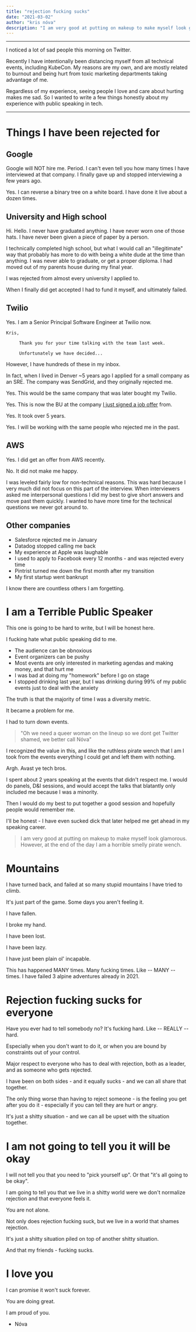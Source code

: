 ```yaml
---
title: "rejection fucking sucks"
date: "2021-03-02"
author: "kris nóva"
description: "I am very good at putting on makeup to make myself look glamorous. However, at the end of the day I am a horrible smelly pirate wench."
---
```

---

I noticed a lot of sad people this morning on Twitter.

Recently I have intentionally been distancing myself from all technical events, including KubeCon.
My reasons are my own, and are mostly related to burnout and being hurt from toxic marketing departments taking advantage of me.

Regardless of my experience, seeing people I love and care about hurting makes me sad.
So I wanted to write a few things honestly about my experience with public speaking in tech. 

---

# Things I have been rejected for

## Google

Google will NOT hire me. Period. I can't even tell you how many times I have interviewed at that company.
I finally gave up and stopped interviewing a few years ago.

Yes. I can reverse a binary tree on a white board. I have done it live about a dozen times.

## University and High school 

Hi. Hello. I never have graduated anything. 
I have never worn one of those hats. 
I have never been given a piece of paper by a person. 

I technically completed high school, but what I would call an "illegitimate" way that probably has more to do with being a white dude at the time than anything.
I was never able to graduate, or get a proper diploma. 
I had moved out of my parents house during my final year.

I was rejected from almost every university I applied to.

When I finally did get accepted I had to fund it myself, and ultimately failed.

## Twilio

Yes. I am a Senior Principal Software Engineer at Twilio now.

```
Kris,

     Thank you for your time talking with the team last week. 
     
     Unfortunately we have decided...
```

However, I have hundreds of these in my inbox.

In fact, when I lived in Denver ~5 years ago I applied for a small company as an SRE.
The company was SendGrid, and they originally rejected me.

Yes. This would be the same company that was later bought my Twilio.

Yes. This is now the BU at the company [I just signed a job offer](https://twitter.com/krisnova/status/1364359240882692097?s=20) from.

Yes. It took over 5 years.

Yes. I will be working with the same people who rejected me in the past.

## AWS 

Yes. I did get an offer from AWS recently.

No. It did not make me happy.

I was leveled fairly low for non-technical reasons. 
This was hard because I very much did not focus on this part of the interview.
When interviewers asked me interpersonal questions I did my best to give short answers and move past them quickly.
I wanted to have more time for the technical questions we never got around to.

## Other companies 

 - Salesforce rejected me in January
 - Datadog stopped calling me back
 - My experience at Apple was laughable
 - I used to apply to Facebook every 12 months - and was rejected every time
 - Pintrist turned me down the first month after my transition
 - My first startup went bankrupt 

I know there are countless others I am forgetting. 

# I am a Terrible Public Speaker

This one is going to be hard to write, but I will be honest here. 

I fucking hate what public speaking did to me.

 - The audience can be obnoxious 
 - Event organizers can be pushy 
 - Most events are only interested in marketing agendas and making money, and that hurt me
 - I was bad at doing my "homework" before I go on stage
 - I stopped drinking last year, but I was drinking during 99% of my public events just to deal with the anxiety

The truth is that the majority of time I was a diversity metric. 

It became a problem for me. 

I had to turn down events.

 > "Oh we need a queer woman on the lineup so we dont get Twitter shamed, we better call Nóva"

I recognized the value in this, and like the ruthless pirate wench that I am I took from the events everything I could get and left them with nothing.

Argh. Avast ye tech bros.

I spent about 2 years speaking at the events that didn't respect me.
I would do panels, D&I sessions, and would accept the talks that blatantly only included me because I was a minority.

Then I would do my best to put together a good session and hopefully people would remember me. 

I'll be honest - I have even sucked dick that later helped me get ahead in my speaking career.

 > I am very good at putting on makeup to make myself look glamorous. However, at the end of the day I am a horrible smelly pirate wench.

# Mountains

I have turned back, and failed at so many stupid mountains I have tried to climb.

It's just part of the game. Some days you aren't feeling it. 

I have fallen.

I broke my hand.

I have been lost.

I have been lazy.

I have just been plain ol' incapable.

This has happened MANY times. Many fucking times. Like -- MANY -- times. I have failed 3 alpine adventures already in 2021. 

# Rejection fucking sucks for everyone

Have you ever had to tell somebody no? It's fucking hard. Like -- REALLY -- hard.

Especially when you don't want to do it, or when you are bound by constraints out of your control.

Major respect to everyone who has to deal with rejection, both as a leader, and as someone who gets rejected.

I have been on both sides - and it equally sucks - and we can all share that together.

The only thing worse than having to reject someone - is the feeling you get after you do it - especially if you can tell they are hurt or angry.

It's just a shitty situation - and we can all be upset with the situation together. 

# I am not going to tell you it will be okay

I will not tell you that you need to "pick yourself up". 
Or that "it's all going to be okay".

I am going to tell you that we live in a shitty world were we don't normalize rejection and that everyone feels it.

You are not alone. 

Not only does rejection fucking suck, but we live in a world that shames rejection. 

It's just a shitty situation piled on top of another shitty situation. 

And that my friends - fucking sucks.

# I love you

I can promise it won't suck forever.

You are doing great.

I am proud of you.

 - Nóva